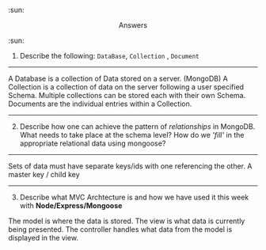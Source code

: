 :sun:<p align="center">Answers</p>:sun:

1. Describe the following: `DataBase`, `Collection` , `Document`

---

A Database is a collection of Data stored on a server. (MongoDB)
A Collection is a collection of data on the server following a user specified Schema. Multiple collections can be stored each with their own Schema. Documents are the individual entries within a Collection.

---

2. Describe how one can achieve the pattern of _relationships_ in MongoDB. What
   needs to take place at the schema level? How do we _'fill'_ in the
   appropriate relational data using mongoose?

---

Sets of data must have separate keys/ids with one referencing the other. A master key / child key

---

3. Describe what MVC Archtecture is and how we have used it this week with
   **Node/Express/Mongoose**

The model is where the data is stored.
The view is what data is currently being presented.
The controller handles what data from the model is displayed in the view.
